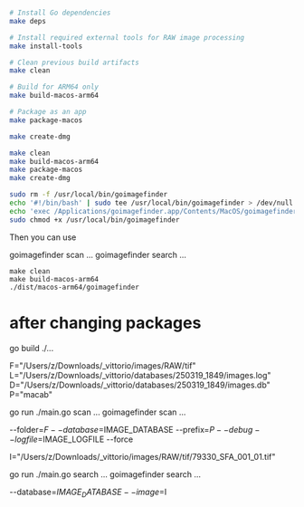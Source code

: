 
```sh

# Install Go dependencies
make deps

# Install required external tools for RAW image processing
make install-tools

# Clean previous build artifacts
make clean

# Build for ARM64 only
make build-macos-arm64

# Package as an app
make package-macos

make create-dmg
```

```bash
make clean
make build-macos-arm64
make package-macos
make create-dmg

sudo rm -f /usr/local/bin/goimagefinder
echo '#!/bin/bash' | sudo tee /usr/local/bin/goimagefinder > /dev/null
echo 'exec /Applications/goimagefinder.app/Contents/MacOS/goimagefinder "$@"' | sudo tee -a /usr/local/bin/goimagefinder > /dev/null
sudo chmod +x /usr/local/bin/goimagefinder
```

Then you can use 

goimagefinder scan ...
goimagefinder search ...


```
make clean
make build-macos-arm64
./dist/macos-arm64/goimagefinder
```
# after changing packages
go build ./...

F="/Users/z/Downloads/_vittorio/images/RAW/tif"
L="/Users/z/Downloads/_vittorio/databases/250319_1849/images.log"
D="/Users/z/Downloads/_vittorio/databases/250319_1849/images.db"
P="macab"

go run ./main.go scan ... 
goimagefinder scan ...

--folder=$F --database=$IMAGE_DATABASE --prefix=$P --debug --logfile=$IMAGE_LOGFILE --force


I="/Users/z/Downloads/_vittorio/images/RAW/tif/79330_SFA_001_01.tif"

go run ./main.go search ...
goimagefinder search ...

--database=$IMAGE_DATABASE --image=$I

